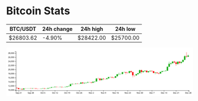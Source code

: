 # Bitcoin Stats

BTC/USDT|24h change|24h high|24h low|
|---|---|---|---|
|$26803.62|-4.90%|$28422.00|$25700.00|

<img src="./chart.svg">
